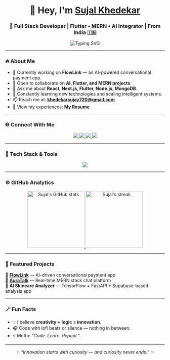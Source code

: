 <!-- Beautiful GitHub Profile README for Sujal Khedekar -->

<!-- Title & Introduction -->
<h1 align="center">👋 Hey, I'm <a href="https://github.com/Sujal-85" target="_blank">Sujal Khedekar</a></h1>
<h3 align="center">🚀 Full Stack Developer | Flutter • MERN • AI Integrator | From India 🇮🇳</h3>

<p align="center">
  <img src="https://readme-typing-svg.herokuapp.com?font=Poppins&size=22&duration=3500&pause=1000&color=00C4FF&center=true&vCenter=true&width=500&lines=Building+AI-Powered+Apps+%F0%9F%A4%96;Passionate+about+Automation+%26+Design+%F0%9F%8C%8C;Turning+Ideas+into+Real+Experiences+%F0%9F%92%AA;Lifelong+Learner+and+Innovator+%E2%9C%A8" alt="Typing SVG" />
</p>

---

### 🔥 About Me  
- 🔭 Currently working on **FlowLink** — an AI-powered conversational payment app.  
- 👯 Open to collaborate on **AI, Flutter, and MERN projects**.  
- 💬 Ask me about **React, Next.js, Flutter, Node.js, MongoDB**.  
- 🧠 Constantly learning new technologies and scaling intelligent systems.  
- 📫 Reach me at: **khedekarsujay720@gmail.com**  
- 📄 View my experiences: [**My Resume**](https://www.canva.com/design/DAGs7rU0pwA/jD2shy_PlJH3eDMtr-QOVA/edit?utm_content=DAGs7rU0pwA&utm_campaign=designshare&utm_medium=link2&utm_source=sharebutton)  

---

### 🌐 Connect With Me  
<p align="center">
  <a href="https://linkedin.com/in/sujal-khedekar-a82b05293" target="_blank">
    <img src="https://img.shields.io/badge/LinkedIn-0077B5?style=for-the-badge&logo=linkedin&logoColor=white"/>
  </a>
  <a href="https://kaggle.com/sujalkhedekar" target="_blank">
    <img src="https://img.shields.io/badge/Kaggle-20BEFF?style=for-the-badge&logo=kaggle&logoColor=white"/>
  </a>
  <a href="https://www.hackerrank.com/khedekarsujay720" target="_blank">
    <img src="https://img.shields.io/badge/Hackerrank-2EC866?style=for-the-badge&logo=hackerrank&logoColor=white"/>
  </a>
  <a href="https://www.leetcode.com/sujay_khedekar" target="_blank">
    <img src="https://img.shields.io/badge/LeetCode-F89F1B?style=for-the-badge&logo=LeetCode&logoColor=white"/>
  </a>
</p>

---

### 🧰 Tech Stack & Tools  
<p align="center">
  <img src="https://skillicons.dev/icons?i=flutter,react,nextjs,typescript,tailwind,html,css,javascript,nodejs,express,mongodb,mysql,redis,python,flask,firebase,docker,jenkins,linux,git,postman,figma,azure,gcp" />
</p>

---

### ⚙️ GitHub Analytics  
<p align="center">
  <a href="https://github.com/Sujal-85">
    <img height="180em" src="https://github-readme-stats.vercel.app/api?username=Sujal-85&show_icons=true&theme=tokyonight&count_private=true" alt="Sujal's GitHub stats" />
    <img height="180em" src="https://github-readme-streak-stats.herokuapp.com/?user=Sujal-85&theme=tokyonight" alt="Sujal's streak" />
  </a>
</p>

---

### 🧠 Featured Projects  
🚀 **[FlowLink](https://github.com/Sujal-85/FlowLink-Mobile)** — AI-driven conversational payment app  
💬 **[AuraTalk](https://github.com/Sujal-85/AuraTalk)** — Real-time MERN stack chat platform  
🧪 **AI Skincare Analyzer** — TensorFlow + FastAPI + Supabase-based analysis app  

---

### 🪄 Fun Facts  
- 💡 I believe **creativity + logic = innovation**.  
- 🎧 Code with lofi beats or silence — nothing in between.  
- ⚡ Motto: *"Code. Learn. Repeat."*  

---

<!-- <p align="center">
  <img src="https://github-profile-trophy.vercel.app/?username=Sujal-85&theme=radical&no-frame=true&no-bg=true&margin-w=15" alt="trophies"/>
</p>

<p align="center">
  <img src="https://komarev.com/ghpvc/?username=Sujal-85&label=Profile%20Views&color=0e75b6&style=flat" alt="Sujal-85" />
</p>

--- -->

<p align="center">
  <i>✨ “Innovation starts with curiosity — and curiosity never ends.” ✨</i>
</p>
